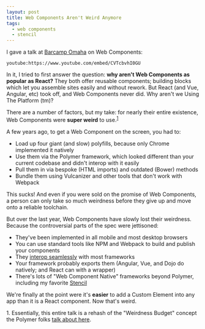 ```yaml
---
layout: post
title: Web Components Aren't Weird Anymore
tags:
  - web components
  - stencil
---
```


I gave a talk at [Barcamp Omaha](https://barcampomaha.org/) on Web Components:

`youtube:https://www.youtube.com/embed/CVTcbvhI0GU`

In it, I tried to first answer the question: **why aren't Web Components as popular as React?**
They both offer reusable components; building blocks which let you assemble sites easily and without rework.
But React (and Vue, Angular, etc) took off, and Web Components never did. Why aren't we Using The Platform (tm)?

There are a number of factors, but my take: for nearly their entire existence, Web Components were **super weird** to use.<sup>[1](#sub-1)</sup>

A few years ago, to get a Web Component on the screen, you had to:

- Load up four giant (and slow) polyfills, because only Chrome implemented it natively
- Use them via the Polymer framework, which looked different than your current codebase and didn't interop with it easily
- Pull them in via bespoke (HTML imports) and outdated (Bower) methods
- Bundle them using Vulcanizer and other tools that don't work with Webpack

This sucks! And even if you were sold on the promise of Web Components, a person can only take so much weirdness before they give up and move onto a reliable toolchain.

But over the last year, Web Components have slowly lost their weirdness. Because the controversial parts of the spec were jettisoned:

- They've been implemented in all mobile and most desktop browsers
- You can use standard tools like NPM and Webpack to build and publish your components
- They [interop seamlessly](http://custom-elements-everywhere.com/) with most frameworks
- Your framework probably exports them (Angular, Vue, and Dojo do natively; and React can with a wrapper)
- There's lots of "Web Component Native" frameworks beyond Polymer, including my favorite [Stencil](http://stenciljs.com/)

We're finally at the point were it's **easier** to add a Custom Element into any app than it is a React component. Now that's weird.

<p id="sub-1">1. Essentially, this entire talk is a rehash of the "Weirdness Budget" concept the Polymer folks <a href="https://www.youtube.com/watch?v=7CUO7PyD5zA&feature=youtu.be&t=5m37s">talk about here</a>.</p>
